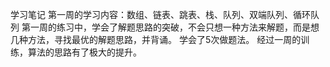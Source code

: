 学习笔记
第一周的学习内容：数组、链表、跳表、栈、队列、双端队列、循环队列
第一周的练习中，学会了解题思路的突破，不会只想一种方法来解题，而是想几种方法，寻找最优的解题思路，并背诵。
学会了5次做题法。
经过一周的训练，算法的思路有了极大的提升。
